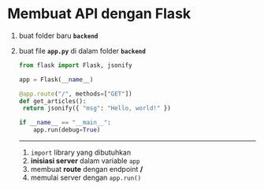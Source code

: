 # Membuat API dengan Flask

1. buat folder baru **`backend`**

2. buat file **`app.py`** di dalam folder **`backend`**

   ```py
   from flask import Flask, jsonify
   
   app = Flask(__name__)
   
   @app.route("/", methods=["GET"])
   def get_articles():
   	return jsonify({ "msg": "Hello, world!" })
   
   if __name__ == "__main__":
       app.run(debug=True)
   ```

   --------

   1. `import` library yang dibutuhkan
   2. **inisiasi server** dalam variable `app`
   3. membuat **route** dengan endpoint **/**
   4. memulai server dengan `app.run()`


